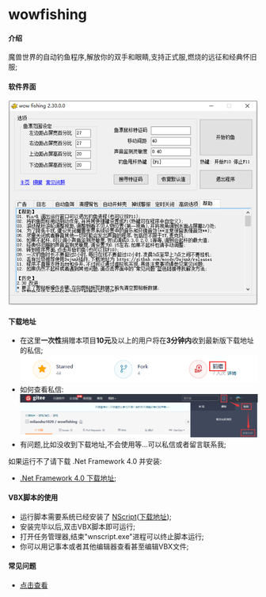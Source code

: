 # wowfishing

#### 介绍
魔兽世界的自动钓鱼程序,解放你的双手和眼睛,支持正式服,燃烧的远征和经典怀旧服;

#### 软件界面

![截图](screen.png)

#### 下载地址

* 在这里**一次性**捐赠本项目**10元**及以上的用户将在**3分钟内**收到最新版下载地址的私信;
![捐赠图标](donate.png)
* 如何查看私信:
![查看私信](message.png)
* 有问题,比如没收到下载地址,不会使用等...可以私信或者留言联系我;

如果运行不了请下载 .Net Framework 4.0 并安装:

* [.Net Framework 4.0 下载地址](https://www.microsoft.com/zh-cn/download/details.aspx?id=17718);

#### VBX脚本的使用

* 运行脚本需要系统已经安装了 [NScript](https://gitee.com/milaoshu1020/NScript)([下载地址](https://gitee.com/milaoshu1020/NScript/releases));
* 安装完毕以后,双击VBX脚本即可运行;
* 打开任务管理器,结束"wnscript.exe"进程可以终止脚本运行;
* 你可以用记事本或者其他编辑器查看甚至编辑VBX文件;

#### 常见问题

* [点击查看](https://gitee.com/milaoshu1020/wowfishing/wikis/)
